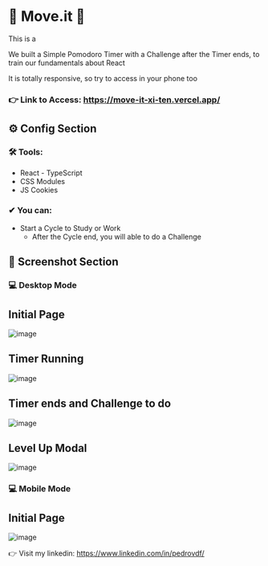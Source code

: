 
# 🚀 Move.it 🚀

This is a 

We built a Simple Pomodoro Timer with a Challenge after the Timer ends, to train our fundamentals about React

It is totally responsive, so try to access in your phone too

### 👉 Link to Access: https://move-it-xi-ten.vercel.app/

## ⚙ Config Section

 ### 🛠 Tools:
 - React - TypeScript
 - CSS Modules
 - JS Cookies
 
### ✔ You can:
- Start a Cycle to Study or Work
  - After the Cycle end, you will able to do a Challenge


 ## 📸 Screenshot Section
### 💻 Desktop Mode

## Initial Page
![image](https://user-images.githubusercontent.com/62482908/184427572-6b0e3a38-02a1-4141-ba7c-fc02dda9e876.png)

## Timer Running
![image](https://user-images.githubusercontent.com/62482908/184427614-a4327c80-3daa-4dee-a3c8-1aa729bbadf4.png)

## Timer ends and Challenge to do
![image](https://user-images.githubusercontent.com/62482908/184427649-e8e2ebea-3a49-4a6c-a373-e9aec903241f.png)

## Level Up Modal
![image](https://user-images.githubusercontent.com/62482908/184427736-04ff8d5a-eeb0-4f56-a32b-3db3c95d610b.png)

### 💻 Mobile Mode

## Initial Page
![image](https://user-images.githubusercontent.com/62482908/184427686-06d43c86-2f8d-4ba0-8fbc-477b8edf8cdd.png)




👉 Visit my linkedin: https://www.linkedin.com/in/pedrovdf/
